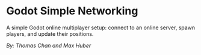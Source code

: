# Godot Simple Networking

A simple Godot online multiplayer setup: connect to an online server, spawn players, and update their positions.

*By: Thomas Chan and Max Huber*
